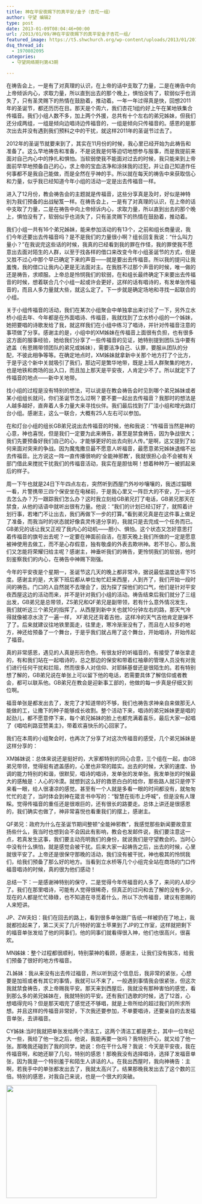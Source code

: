 ```yaml
---
title: 神在平安夜赐下的真平安/金子（杏花一组）
author: 守望 编辑2
type: post
date: 2013-01-09T08:04:46+00:00
url: /2013/01/09/神在平安夜赐下的真平安金子杏花一组/
featured_image: https://t5.shwchurch.org/wp-content/uploads/2013/01/20130109171536645-1000x288.jpg
dsq_thread_id:
  - 1970802095
categories:
  - 守望网络期刊第43期

---
```

在祷告会上，一是有了对真理的认识，在上帝的话中支取了力量，二是在祷告中向上帝倾诉内心，求取力量，所以直到出去的那个晚上，惧怕没有了，软弱似乎也消失了，只有圣灵赐下的热情在鼓励着，推动着。<!--more-->一年一年过得真是快，回想2011年的圣诞节，都还历历在目。那天是个周六，我们杏花1组约好上午在某地铁集合传福音。我们小组人数不多，加上两个外援，总共有十个左右的弟兄姊妹，但我们还分成两组，一组是倾向边唱诗边传福音的，一组是倾向只传福音的。感恩的是那次出去并没有遇到我们预料之中的干扰，就这样2011年的圣诞节过去了。

2012年的圣诞节就要来到了，其实在11月份的时候，我心里已经开始为此祷告和准备了。这么早地祷告和准备，不是说我是何等迫切地想参与服事，而是我提前来面对自己内心中的挣扎和惧怕。当软弱使我不能面对过去的时候，我只能来到上帝面前早早地预备自己的心，求上帝的宝血洁净和涂抹我的过犯，并让自己知道作任何事都不是我自己能做，而是全然在乎神的手。所以就在每天的祷告中来获取信心和力量，似乎我已经知道今年小组的活动一定是出去传福音一样。

进入了12月份，教会祷告会的主题就是传福音，这些分享真是及时，好似是神特别为我们预备的出战秘笈一样。在祷告会上，一是有了对真理的认识，在上帝的话中支取了力量，二是在祷告中向上帝倾诉内心，求取力量，所以直到出去的那个晚上，惧怕没有了，软弱似乎也消失了，只有圣灵赐下的热情在鼓励着，推动着。

我们小组一共有16个弟兄姊妹，能来参加活动的有13个，之前和组长商量说，我们今年还要出去传福音吗？是不是我们的力量很小啊？组长回复我说：“什么叫力量小？”在我说完这些话的时候，我真的已经看到我的罪在作怪，我的罪使我不愿意出去面对陌生的人群，以至于找各样的借口来改变今年小组圣诞节的方式，但是又胜不过心中那个早已确定下来的声音——就是要出去传福音。所以我的提问让我羞愧，我的借口让我内心更是无法面对主。在我胜不过那个声音的时候，唯一做的还是祷告，求顺服。上帝总是怜悯我们的软弱，在和组长最终确定下来要出去传福音的时候，想着联合几个小组一起或许会更好，这样的话有唱诗的，有发单张传福音的，而且人多力量就大些，就这么定了。下一步就是确定场地和寻找一起联合的小组。

关于小组传福音的活动，我们在某次小组聚会中单独拿出来讨论了一下，另外立水桥小组去年、今年都是在外面唱诗、传福音，我就找到了立水桥小组的一个姊妹，她把要唱的诗歌发给了我，就这样我们在小组中练习了唱诗，并针对传福音注意的事项做了分享。感谢主的是，小组中的XM姊妹在传福音上面很有负担，也有很多这方面的服事经验，她给我们分享了一些传福音的见证，她特别提到团队当中要有遮盖（有恩赐带领团队的弟兄或姊妹），需要洁净自己、认罪，要服从团队的分配，不彼此相争等等。在确定地点时，XM姊妹就拿新中关那个地方打了个比方，于是乎这个新中关就吸引了我们，那边可是繁华地带，既是上班人群聚集的地方，也是地铁和商场的出入口，而且加上那天是平安夜，人肯定少不了。所以就定下了传福音的地点——新中关地带。

找小组的过程是没有特别的想法，可以说是在教会祷告会时见到哪个弟兄姊妹或者某小组组长就问，你们圣诞节怎么过啊？要不要一起出去传福音？我那时的想法是人越多越好，直奔着人多力量大来寻找伙伴。我们最后找到了厂洼小组和增光路灯台小组。感谢主，这么一联合，大概有25人左右可以参加。

在和灯台小组的组长GB弟兄说出去传福音的时候，他和我说：“传福音当然是神的心意，神也喜悦，但是我们一定要为此来祷告，甚至是禁食祷告，因为争战很大；我们先要预备好我们自己的心，才能够更好的出去向别人传。”是啊，这又提到了如何来面对突来的争战。因为魔鬼撒旦最不愿意人听福音，最愿意弟兄姊妹退缩不出去传福音。比方说这一阵一直传播很响的‘全能神邪教’，我就很担心会不会被有关部门借此来搅扰干扰我们的传福音活动，我实在是胆怯啊！想着种种万一被抓起来后的样子。

周一下午也就是24日下午四点左右，突然听到西屋门外吵吵嚷嚷的，我透过猫眼一看，片警携带三四个保安坐在电梯前，于是我心里又一阵巨大的不安，万一出不去怎么办？万一跟踪我们怎么办？这时我立刻给GB弟兄打了电话，GB弟兄那天在禁食，从他的话语中就听出很有力量。他说：“我们的计划已经订好了，就照着计划行事，若堵门不让出去，我们再做下一步的打算。”看到弟兄真是在这件事上做足了准备，而我当时的状态就好像袁灵传道分享的，我就只是去完成一个任务而已。GB弟兄的话让我又正视了我内心的动机——胆小、惧怕。这个状态又怎好意思打着传福音的旗号出去呢？一定要在神面前自洁，在那天晚上我们所做的一定是愿意被神使用去做工，而不是心存假意，独有敬虔的外表去欺哄神。若不甘心，那么我们又怎能将荣耀归给主呢？感谢主，神垂听我们的祷告，更怜悯我们的软弱，他时刻鉴察我们的内心，在祷告中神赐下刚强。

今年的平安夜是个星期一，圣诞节这几天的晚上都非常冷，据说最低温度达零下15度。感谢主的是，大家下班后都从单位匆忙赶来西屋，人到齐了，我们开始一段时间的祷告。门口的人自然就不去理会了，因为探了探他们的口气，他们是针对平安夜西屋这边的活动而来，并不是针对我们小组的活动。祷告结束后我们就分了三组出发，GB弟兄是总带领，ZS弟兄和QF弟兄是副带领，若有什么意外情况发生，我们就听这三个弟兄的指挥了。从西屋到新中关也就10分钟左右的路，那天气冷得就像被凉水浇了一遍一样， XF弟兄还背着吉他，这样冷的天气吉他肯定是弹不了了。后来就建议往地铁里面走，往里走，寒冷渐渐没有了，而且在人较多的地方，神还给预备了一个舞台，于是乎我们就占用了这个舞台，开始唱诗，开始传起了福音。

真的非常感恩，遇见的人真是形形色色，有很友好的听福音的，有接受了单张拿走的，有和我们站在一起唱诗的，总之那边的保安和带着红袖章的管理人员没有对我们进行任何干扰和拦阻，然而很多人对信仰、对耶稣基督还是很陌生的。若有特别想了解的，GB弟兄说在单张上可以留下他的电话，若需要具体了解信仰或者教会，都可以联系他。GB弟兄在教会是迎新事工部的，他做的每一步真是仔细又到位啊。

福音单张是都发出去了，发完了才知道带的不够，我们也祷告求神亲自来做那无人能做的工，让撒下的种子能够成长收割。整个活动下来，唱诗的弟兄姊妹更是唱的起劲儿，都不愿意停下来，每个弟兄姊妹的脸上也都充满着喜乐，最后大家一起唱了《唱哈利路亚赞美主》，带着欢喜快乐的心回家了。

我们在本周的小组聚会时，也再次了分享了对这次传福音的感受，几个弟兄姊妹是这样分享的：

XM姊妹说：总体来说还是挺好的，大家都特别的同心合意，三个组在一起，由GB弟兄带领，觉得挺有遮盖感的，心里也非常的踏实。出去的时候，大家的速度、协调的能力特别的和谐，很默契，唱诗的唱诗，发单张的发单张。我发单张的时候最大的感触是：人心的冷漠。就想到这么好的救恩白白的给你，那些路人就只是停下来看一眼，给人很凄凉的感觉。甚至有一个人就是多看一眼的时间都没有，就匆匆忙忙的走了，当时体会到神在箴言书中写的：“智慧在街市上呼喊”，但是没有人理睬。觉得传福音的重任还是很艰巨的，还有很长的路要走。总体上讲还是很感恩的，我们确实也做了，神非常喜悦也看重我们的摆上，感谢主。

QF弟兄：政府为什么在圣诞节期间整顿“全能神邪教”，我感觉那些新闻要故意宣扬些什么，我当时也想到会不会因此有影响，教会也发邮件说，我们要注意这一点，若真发生这事，我们要主动亮明我们的身份，就说我们是守望教会的。当时心中没有什么惧怕，就是感觉会被干扰。后来大家一起祷告之后，出去的时候，心里就很平安了。上帝还是很保守那晚的活动，我们没有被干扰，神也极其的怜悯我们，给我们预备了那么好的地方。当看到立水桥等几个小组完全站在商场的门口传福音唱诗的时候，真的很为他们感动！

总结一下：一是感谢神特别的保守，二是觉得今年传福音的人多了，来问的人却少了。我们在那里唱诗，可能有人觉得很稀奇，但真正的过问和去了解的没有多少。现在的人都是忙忙碌碌，也不知道在寻觅着什么，所以下次传福音，建议有恩赐的人来短讲。

JP、ZW夫妇：我们在回去的路上，看到很多单张跟广告纸一样被扔在了地上，我就都捡起来了，第二天买了几斤特好的富士苹果到了JP的工作室，这样就把剩下的福音单张发给了他的同事们，他的同事们就看得很入神，他们也很高兴，很喜欢。

MN姊妹：整个过程都很顺利，特别蒙神的看顾，感谢主，让我们没有挨冻，给我们预备了很好的地方传福音。

ZL姊妹：我从来没有出去传过福音，所以听到这个信息后，我非常的紧张，心想要是加班或者有其它的事情，我就可以不来了，一般遇到事情我会很紧张，但这次我就禁食祷告，求上帝赐我平安。那天来到西屋后，我就没有那种害怕的感觉，看到那么多的弟兄姊妹在，我就特别的平安。还有我们选歌的时候，选了12首，心想唱得完吗？但是那天唱完了感觉还不够唱，就是上帝所给的超过我们的所求所想。并且这样的传福音非常好，下次我还要参加，不单要唱诗，还要亲自的去发福音单张，去讲福音。

CY姊妹:当时我就把单张发给两个清洁工，这两个清洁工都是男士，其中一位年纪大一些，我给了他一张之后，他说，我能再要一张吗？我特别开心，就又给了他一张。那晚我还碰到了我的同学，她说：你在干什么呀？我说：今天是平安夜，我在传福音啊，和她还聊了几句，特别的感恩！那晚我没有选择唱诗，选择了发福音单张，因为我是一个特别羞于和陌生人讲话的人。在我出西屋时，我向神祷告：主啊，若我手中的单张都发出去了，我就太高兴了。结果那晚我发出去了这个数的三倍。特别的感恩，对我自己来说，也是一个很大的突破。

[<img class="alignnone size-thumbnail wp-image-6705" title="10神在平安夜赐下的真平安" src="http://t5.shwchurch.org/wp-content/uploads/2013/01/20130109171536645-400x300.jpg" alt="" width="400" height="300" />][1]

 [1]: http://t5.shwchurch.org/wp-content/uploads/2013/01/20130109171536645.jpg